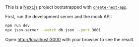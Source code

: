 This is a [Next.js](https://nextjs.org) project bootstrapped with [`create-next-app`](https://github.com/vercel/next.js/tree/canary/packages/create-next-app).


First, run the development server and the mock API:

```bash
npm run dev
npx json-server --watch db.json --port 3001
```

Open [http://localhost:3000](http://localhost:3000) with your browser to see the result.

